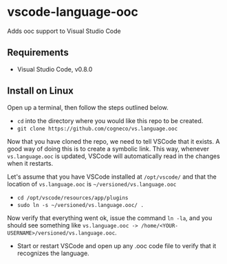 # vscode-language-ooc
Adds ooc support to Visual Studio Code

## Requirements
* Visual Studio Code, v0.8.0

## Install on Linux
Open up a terminal, then follow the steps outlined below.
* ```cd``` into the directory where you would like this repo to be created.
* ```git clone https://github.com/cogneco/vs.language.ooc```

Now that you have cloned the repo, we need to tell VSCode that it exists. A good way of doing this is
to create a symbolic link. This way, whenever ```vs.language.ooc``` is updated, VSCode will automatically
read in the changes when it restarts.

Let's assume that you have VSCode installed at ```/opt/vscode/``` and that the location of  ```vs.language.ooc```
is ```~/versioned/vs.language.ooc```

* ```cd /opt/vscode/resources/app/plugins```
* ```sudo ln -s ~/versioned/vs.language.ooc/ .```

Now verify that everything went ok, issue the command ```ln -la```, and you should see something like
```vs.language.ooc -> /home/<YOUR-USERNAME>/versioned/vs.language.ooc```.

* Start or restart VSCode and open up any .ooc code file to verify that it recognizes the language.
